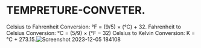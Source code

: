 # TEMPRETURE-CONVETER.
Celsius to Fahrenheit Conversion: °F = (9/5) × (°C) + 32. Fahrenheit to Celsius Conversion: °C = (5/9) × (°F − 32) Celsius to Kelvin Conversion: K = °C + 273.15.![Screenshot 2023-12-05 184108](https://github.com/kalamkarkrushna/TEMPRETURE-CONVETER./assets/124547330/f185dba3-966e-410b-9e63-a848f9218cdf)
